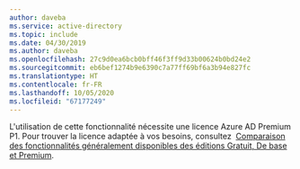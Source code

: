 ```yaml
---
author: daveba
ms.service: active-directory
ms.topic: include
ms.date: 04/30/2019
ms.author: daveba
ms.openlocfilehash: 27c9d0ea6bcb0bff46f3ff9d33b00624b0bd24e2
ms.sourcegitcommit: eb6bef1274b9e6390c7a77ff69bf6a3b94e827fc
ms.translationtype: HT
ms.contentlocale: fr-FR
ms.lasthandoff: 10/05/2020
ms.locfileid: "67177249"
---
```

L'utilisation de cette fonctionnalité nécessite une licence Azure AD Premium P1. Pour trouver la licence adaptée à vos besoins, consultez  [Comparaison des fonctionnalités généralement disponibles des éditions Gratuit, De base et Premium](https://azure.microsoft.com/pricing/details/active-directory/).